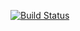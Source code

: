 [![Build Status](https://travis-ci.com/mustaphaelghoul/wk7-advanced.svg?token=QSyYKtX2xzGiLBtkSs5N&branch=master)](https://travis-ci.com/mustaphaelghoul/wk7-advanced)
